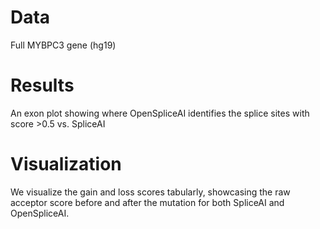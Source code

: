 # Data
Full MYBPC3 gene (hg19)

# Results
An exon plot showing where OpenSpliceAI identifies the splice sites with score >0.5 vs. SpliceAI

# Visualization
We visualize the gain and loss scores tabularly, showcasing the raw acceptor score before and after the mutation for both SpliceAI and OpenSpliceAI.